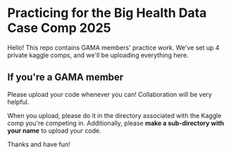 # Practicing for the Big Health Data Case Comp 2025
Hello! This repo contains GAMA members' practice work. We've set up 4 private kaggle comps, and we'll be uploading everything here.

## If you're a GAMA member

Please upload your code whenever you can! Collaboration will be very helpful.

When you upload, please do it in the directory associated with the Kaggle comp you're competing in. Additionally, please **make a sub-directory with your name** to upload your code. 

Thanks and have fun!
